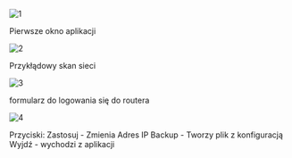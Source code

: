 ![1](https://github.com/user-attachments/assets/13b6f8e2-13ec-49d8-95a1-e92cbcec6b9c)

Pierwsze okno aplikacji

![2](https://github.com/user-attachments/assets/f9a3ac27-fac4-4f09-9d98-d90d4eb5f12c)

Przykłądowy skan sieci

![3](https://github.com/user-attachments/assets/518e2eab-173f-4bde-a904-e1cec316015a)

formularz do logowania się do routera

![4](https://github.com/user-attachments/assets/24ff21c3-f66b-4486-9235-91e8fa97b6b5)

Przyciski:
Zastosuj - Zmienia Adres IP
Backup - Tworzy plik z konfiguracją
Wyjdź - wychodzi z aplikacji
